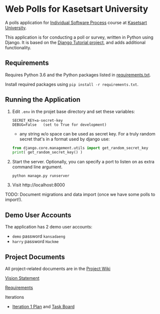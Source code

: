 # Web Polls for Kasetsart University

A polls application for [Individual Software Process](https://cpske.github.io/ISP) course at [Kasetsart University](https://ku.ac.th).

This application is for conducting a poll or survey, written in Python using Django. It is based on the [Django Tutorial project][django-tutorial], 
and adds additional functionality.

## Requirements

Requires Python 3.6 and the Python packages listed in [requirements.txt](requirements.txt).

Install required packages using `pip install -r requirements.txt`.

## Running the Application

1. Edit `.env` in the projet base directory and set these variables:
   ```
   SECRET_KEY=a-secret-key
   DEBUG=False   (set to True for development)
   ```
   - any string w/o space can be used as secret key. For a truly random secret that's in a format used by django use:   
   ```python
   from django.core.management.utils import get_random_secret_key
   print( get_random_secret_key() )
   ```
2. Start the server. Optionally, you can specify a port to listen on as extra command line argument.
   ```
   python manage.py runserver
   ```
3. Visit http://localhost:8000

TODO: Document migrations and data import (once we have some polls to import!).

## Demo User Accounts

The application has 2 demo user accounts:

* `demo` password `kansadaeng`
* `harry` password `Hackme`

## Project Documents

All project-related documents are in the [Project Wiki](../../wiki/Home)

[Vision Statement](../../wiki/Vision%20Statement)

[Requirements](../../wiki/Vision%20Statements)

Iterations
* [Iteration 1 Plan](../../wiki/Iteration%201%20Plan) and [Task Board](../../projects/1)


[django-tutorial]: https://docs.djangoproject.com/en/3.1/intro/tutorial01/


